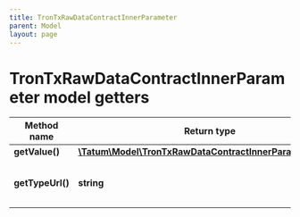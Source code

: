 ```yaml
---
title: TronTxRawDataContractInnerParameter
parent: Model
layout: page
---
```


# TronTxRawDataContractInnerParameter model getters

Method name | Return type | Description | Notes
------------ | ------------- | ------------- | -------------
**getValue()** | [**\Tatum\Model\TronTxRawDataContractInnerParameterValue**](../TronTxRawDataContractInnerParameterValue) |  | [optional]
**getTypeUrl()** | **string** | Type of the smart contract event. | [optional]

